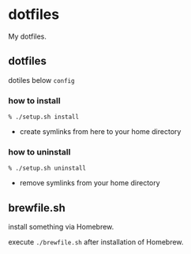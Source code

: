 # dotfiles
My dotfiles.

## dotfiles

dotiles below `config`

### how to install

```
% ./setup.sh install
```
* create symlinks from here to your home directory

### how to uninstall

```
% ./setup.sh uninstall
```
* remove symlinks from your home directory

## brewfile.sh

install something via Homebrew.

execute `./brewfile.sh` after installation of Homebrew.
